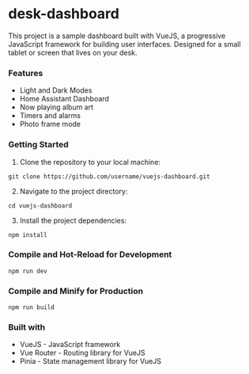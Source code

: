 # desk-dashboard

This project is a sample dashboard built with VueJS, a progressive JavaScript framework for building user interfaces. Designed for a small tablet or screen that lives on your desk.

### Features

- Light and Dark Modes
- Home Assistant Dashboard
- Now playing album art
- Timers and alarms
- Photo frame mode

### Getting Started

1. Clone the repository to your local machine:

```
git clone https://github.com/username/vuejs-dashboard.git
```

2. Navigate to the project directory:

```
cd vuejs-dashboard
```

3. Install the project dependencies:

```
npm install
```

### Compile and Hot-Reload for Development

```
npm run dev
```

### Compile and Minify for Production

```
npm run build
```

### Built with

- VueJS - JavaScript framework
- Vue Router - Routing library for VueJS
- Pinia - State management library for VueJS
